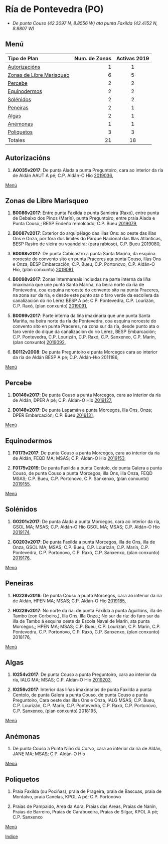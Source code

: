 
# Ría de Pontevedra (PO)

* _De punta Couso (42.3097 N, 8.8556 W) ata punta Faxilda (42.4152 N, 8.8807 W)_

## Menú



|Tipo de Plan | Num. de Zonas| Activas 2019 |
|:------------|--------------:|:-----------:|
|[Autorizacións](#Autorizacións)| 1 | 1 |
|[Zonas de Libre Marisqueo](#Zonas_de_Libre_Marisqueo)| 6 | 5 |
|[Percebe](#Percebe)| 2 | 2 |
|[Equinodermos](#Equinodermos)| 2 | 2 |
|[Solénidos](#Solénidos)| 2 | 2 |
|[Peneiras](#Peneiras)| 2 | 1 |
|[Algas](#Algas)| 2 | 1 |
|[Anémonas](#Anémonas)| 1 | 1 |
|[Poliquetos](#Poliquetos)| 3 | 3 |
|Totales| 21 | 18 |


## Autorizacións


1. __A0035v2017__: De punta Alada a punta Preguntoiro, cara ao interior da ría de Aldán AAUT A pé; C.P. Aldán-O Hio [2019036](https://galirema.wikia.org/es/wiki/Pexma2019AAUT036),

[Menú](#Menú)


## Zonas de Libre Marisqueo


1. __B0086v2017__: Entre punta Faxilda e punta Samieira (Raxó), entre punta de Debaixo dos Pinos (Marín), punta Preguntoiro, entre praia Alada e Punta Couso,; BESP Endeño remolcado; C.P. Bueu [2019079](https://galirema.wikia.org/es/wiki/Pexma2019BESP079),

1. __B0087v2017__: Exterior do arquipélago das illas Ons: ao oeste das illas Ons e Onza, por fóra dos límites do Parque Nacional das Illas Atlánticas, BESP Rastro de vieira ou voandeira; (para rabioso), C.P. Bueu [2019080](https://galirema.wikia.org/es/wiki/Pexma2019BESP080),

1. __B0088v2017__: De punta Cabicastro a punta Santa Mariña, da esquina noroeste do convento sito en punta Praceres ata punta Couso, illas Ons e Onza, BESP Embarcación; C.P. Bueu, C.P. Portonovo, C.P. Aldán-O Hio, (plan conxunto) [2019081](https://galirema.wikia.org/es/wiki/Pexma2019BESP081),

1. __B0098v2017__: Zonas intermareais incluídas na parte interna da liña imaxinaria que une punta Santa Mariña, na beira norte da ría de Pontevedra, coa esquina noroeste do convento sito na punta Praceres, na zona sur da ría, e desde este punto ata o faro verde da escollera da canalización do río Lérez BESP A pé; C.P. Pontevedra, C.P. Lourizán, C.P. Raxó, (plan conxunto) [2019091](https://galirema.wikia.org/es/wiki/Pexma2019BESP091),

1. __B0099v2017__: Parte interna da liña imaxinaria que une punta Santa Mariña, na beira norte da ría de Pontevedra, coa esquina noroeste do convento sito en punta Praceres, na zona sur da ría, desde punto ata o faro verde do dique da canalización do río Lérez, BESP Embarcación; C.P. Pontevedra, C.P. Lourizán, C.P. Raxó, C.P. Sanxenxo, C.P. Marín, (plan conxunto) [2019092](https://galirema.wikia.org/es/wiki/Pexma2019BESP092),

1. __B0112v2008__: De punta Preguntoiro e punta Morcegos cara ao interior da ría de Aldán BESP A pé; C.P. Aldán-Hío 2011186,

[Menú](#Menú)


## Percebe

1. __D0146v2017__: De punta Couso a punta Morcegos, cara ao interior da ría de Aldán, DPER A pé; C.P. Aldán-O Hio [2019127](https://galirema.wikia.org/es/wiki/Pexma2019DPER127),

1. __D0148v2017__: De punta Lapamán a punta Morcegos, Illa Ons, Onza; DPER Embarcación; C.P. Bueu [2019131](https://galirema.wikia.org/es/wiki/Pexma2019DPER131),

[Menú](#Menú)


## Equinodermos


1. __F0173v2017__: De punta Couso a punta Morcegos, cara ao interior da ría de Aldán, FEQD MA; MSAS; C.P. Aldán-O Hio [2019153](https://galirema.wikia.org/es/wiki/Pexma2019FEQD153),

1. __F0175v2019__: De punta Faxilda a punta Centolo, de punta Galera a punta Couso, de punta Couso a punta Morcegos, illa Ons, illa Onza, FEQD MSAS; C.P. Bueu, C.P. Portonovo, C.P. Sanxenxo, (plan conxunto) [2019155](https://galirema.wikia.org/es/wiki/Pexma2019FEQD155),

[Menú](#Menú)


## Solénidos


1. __G0201v2017__: De punta Alada a punta Morcegos, cara ao interior da ría, GSOL MA; MSAS; C.P. Aldán-O Hio GSOL MA; MSAS; C.P. Aldán-O Hio [2019174](https://galirema.wikia.org/es/wiki/Pexma2019GSOL174),

1. __G0203v2017__: De punta Faxilda a punta Morcegos, illa de Ons, illa de Onza, GSOL MA; MSAS; C.P. Bueu, C.P. Lourizán, C.P. Marín, C.P. Pontevedra, C.P. Portonovo, C.P. Raxó, C.P. Sanxenxo, (plan conxunto) [2019176](https://galirema.wikia.org/es/wiki/Pexma2019GSOL176),

[Menú](#Menú)


## Peneiras


1. __H0228v2018__: De punta Couso a punta Morcegos, cara ao interior da ría de Aldán, HPEN MA; MSAS; C.P. Aldán-O Hio [2019185](https://galirema.wikia.org/es/wiki/Pexma2019HPEN185),

1. __H0229v2017__: No norte da ría: de punta Faxilda a punta Aguillóns, illa de Tambo (con Corbeiro,), Illa Ons, Illa Onza,; No sur da ría: do faro sur da illa de Tambo á esquina oeste da Escola Naval de Marín, ata punta Morcegos,; HPEN MA; MSAS; C.P. Bueu, C.P. Lourizán, C.P. Marín, C.P. Pontevedra, C.P. Portonovo, C.P. Raxó, C.P. Sanxenxo, (plan conxunto) 2018176,

[Menú](#Menú)


## Algas


1. __I0254v2017__: De punta Couso a punta Preguntoiro, cara ao interior da ría, IALG MA; MSAS; C.P. Aldán-O Hio [2019203](https://galirema.wikia.org/es/wiki/Pexma2019IALG203),

1. __I0256v2017__: Interior das liñas imaxinarias de punta Faxilda a punta Centolo, de punta Galera a punta Couso, de punta Couso a punta Preguntoiro, Cara oeste das illas Ons e Onza, IALG MSAS; C.P. Bueu, C.P. Lourizán, C.P. Marín, C.P. Pontevedra, C.P. Raxó, C.P. Portonovo, C.P. Sanxenxo, (plan conxunto) 2018195,

[Menú](#Menú)


## Anémonas


1. De punta Couso a Punta Niño do Corvo, cara ao interior da ría de Aldán, JANE MA; MSAS; C.P. Aldán-O Hio

[Menú](#Menú)


## Poliquetos


1. Praia Faxilda (ou Pociñas), praia de Prageira, praia de Bascuas, praia de Montalvo, praia Canelas, KPOL A pé; C.P. Portonovo

1. Praias de Pampaido, Area da Adra, Praias das Areas, Praias de Nanín, Praias de Barreiro, Praias de Carabuxeira, Praias de Silgar, KPOL A pé; C.P. Sanxenxo

[Menú](#Menú)



[Indice](indicesZonasProduccion.md)




 [Sigremar]: https://goo.gl/glKrkM
 [plans anuais de explotación]: http://goo.gl/4k6J1

